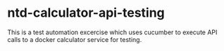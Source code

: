 # ntd-calculator-api-testing
This  is a test automation excercise which uses cucumber to execute API calls to a docker calculator service for testing.
